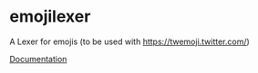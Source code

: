 # emojilexer

A Lexer for emojis (to be used with https://twemoji.twitter.com/)

[Documentation](https://godocs.io/github.com/oliverpool/emojilexer)
